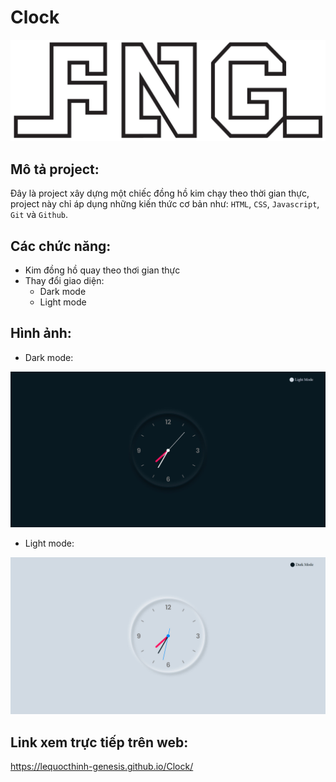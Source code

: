 # Clock
<img src="https://github.com/lequocthinh-Genesis/FNG-demo-1/blob/master/assets/img/FNG-logo.png?raw=true">

## Mô tả project:

Đây là project xây dựng một chiếc đồng hồ kim chạy theo thời gian thực, project này chỉ áp dụng những kiến thức cơ bản như: `HTML`, `CSS`, `Javascript`, `Git` và `Github`.

## Các chức năng:

- Kim đồng hồ quay theo thơi gian thực
- Thay đổi giao diện:
  - Dark mode
  - Light mode
  
## Hình ảnh:

- Dark mode:

<img src="https://github.com/lequocthinh-Genesis/Clock/blob/master/dark.jpg?raw=true">

- Light mode:

<img src="https://github.com/lequocthinh-Genesis/Clock/blob/master/light.jpg?raw=true">

## Link xem trực tiếp trên web:

https://lequocthinh-genesis.github.io/Clock/
